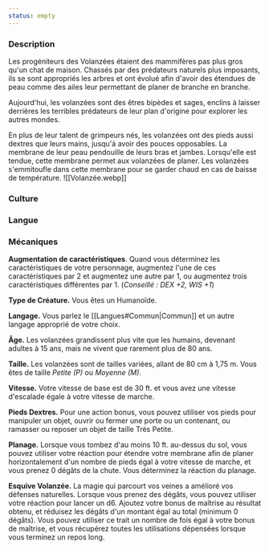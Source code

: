 ```yaml
---
status: empty
---
```

### Description

Les progéniteurs des Volanzées étaient des mammifères pas plus gros qu'un chat de maison. Chassés par des prédateurs naturels plus imposants, ils se sont appropriés les arbres et ont évolué afin d'avoir des étendues de peau comme des ailes leur permettant de planer de branche en branche.

Aujourd'hui, les volanzées sont des êtres bipèdes et sages, enclins à laisser derrières les terribles prédateurs de leur plan d'origine pour explorer les autres mondes.

En plus de leur talent de grimpeurs nés, les volanzées ont des pieds aussi dextres que leurs mains, jusqu'à avoir des pouces opposables. La membrane de leur peau pendouille de leurs bras et jambes. Lorsqu'elle est tendue, cette membrane permet aux volanzées de planer. Les volanzées s'emmitoufle dans cette membrane pour se garder chaud en cas de baisse de température. 
![[Volanzée.webp]]
### Culture

### Langue

### Mécaniques

**Augmentation de caractéristiques**. Quand vous déterminez les caractéristiques de votre personnage, augmentez l'une de ces caractéristiques par 2 et augmentez une autre par 1, ou augmentez trois caractéristiques différentes par 1. (*Conseillé : DEX +2, WIS +1*)

**Type de Créature.** Vous êtes un Humanoïde.

**Langage.** Vous parlez le [[Langues#Commun|Commun]] et un autre langage approprié de votre choix.

**Âge.** Les volanzées grandissent plus vite que les humains, devenant adultes à 15 ans, mais ne vivent que rarement plus de 80 ans.

**Taille.** Les volanzées sont de tailles variées, allant de 80 cm à 1,75 m. Vous êtes de taille _Petite (P)_ ou _Moyenne (M)_.

**Vitesse.** Votre vitesse de base est de 30 ft. et vous avez une vitesse d'escalade égale à votre vitesse de marche.

__Pieds Dextres.__ Pour une action bonus, vous pouvez utiliser vos pieds pour manipuler un objet, ouvrir ou fermer une porte ou un contenant, ou ramasser ou reposer un objet de taille Très Petite.

__Planage.__ Lorsque vous tombez d'au moins 10 ft. au-dessus du sol, vous pouvez utiliser votre réaction pour étendre votre membrane afin de planer horizontalement d'un nombre de pieds égal à votre vitesse de marche, et vous prenez 0 dégâts de la chute. Vous déterminez la réaction du planage.

__Esquive Volanzée.__ La magie qui parcourt vos veines a amélioré vos défenses naturelles. Lorsque vous prenez des dégâts, vous pouvez utiliser votre réaction pour lancer un d6. Ajoutez votre bonus de maîtrise au résultat obtenu, et réduisez les dégâts d'un montant égal au total (minimum 0 dégâts). Vous pouvez utiliser ce trait un nombre de fois égal à votre bonus de maîtrise, et vous récupérez toutes les utilisations dépensées lorsque vous terminez un repos long.
